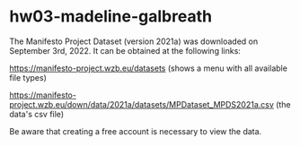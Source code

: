# hw03-madeline-galbreath
 
The Manifesto Project Dataset (version 2021a) was downloaded on September 3rd, 2022. It can be obtained at the following links:

https://manifesto-project.wzb.eu/datasets (shows a menu with all available file types)

https://manifesto-project.wzb.eu/down/data/2021a/datasets/MPDataset_MPDS2021a.csv (the data's csv file)

Be aware that creating a free account is necessary to view the data.
